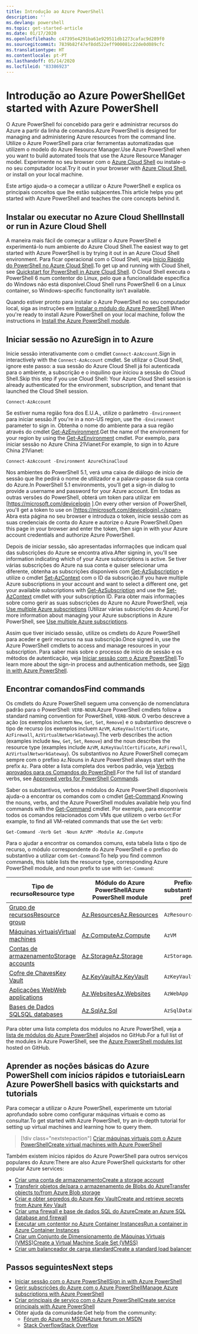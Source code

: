 ```yaml
---
title: Introdução ao Azure PowerShell
description: ''
ms.devlang: powershell
ms.topic: get-started-article
ms.date: 01/17/2020
ms.openlocfilehash: c47395e4291ba61e929511db1273cafac9d289f0
ms.sourcegitcommit: 7839b82f47ef8dd522eff900081c22de0d089cfc
ms.translationtype: HT
ms.contentlocale: pt-PT
ms.lasthandoff: 05/14/2020
ms.locfileid: "83386923"
---
```

# <a name="get-started-with-azure-powershell"></a><span data-ttu-id="488a5-102">Introdução ao Azure PowerShell</span><span class="sxs-lookup"><span data-stu-id="488a5-102">Get started with Azure PowerShell</span></span>

<span data-ttu-id="488a5-103">O Azure PowerShell foi concebido para gerir e administrar recursos do Azure a partir da linha de comandos.</span><span class="sxs-lookup"><span data-stu-id="488a5-103">Azure PowerShell is designed for managing and administering Azure resources from the command line.</span></span> <span data-ttu-id="488a5-104">Utilize o Azure PowerShell para criar ferramentas automatizadas que utilizem o modelo do Azure Resource Manager.</span><span class="sxs-lookup"><span data-stu-id="488a5-104">Use Azure PowerShell when you want to build automated tools that use the Azure Resource Manager model.</span></span>
<span data-ttu-id="488a5-105">Experimente no seu browser com o [Azure Cloud Shell](/azure/cloud-shell/overview) ou instale-o no seu computador local.</span><span class="sxs-lookup"><span data-stu-id="488a5-105">Try it out in your browser with [Azure Cloud Shell](/azure/cloud-shell/overview), or install on your local machine.</span></span>

<span data-ttu-id="488a5-106">Este artigo ajuda-o a começar a utilizar o Azure PowerShell e explica os principais conceitos que lhe estão subjacentes.</span><span class="sxs-lookup"><span data-stu-id="488a5-106">This article helps you get started with Azure PowerShell and teaches the core concepts behind it.</span></span>

## <a name="install-or-run-in-azure-cloud-shell"></a><span data-ttu-id="488a5-107">Instalar ou executar no Azure Cloud Shell</span><span class="sxs-lookup"><span data-stu-id="488a5-107">Install or run in Azure Cloud Shell</span></span>

<span data-ttu-id="488a5-108">A maneira mais fácil de começar a utilizar o Azure PowerShell é experimentá-lo num ambiente do Azure Cloud Shell.</span><span class="sxs-lookup"><span data-stu-id="488a5-108">The easiest way to get started with Azure PowerShell is by trying it out in an Azure Cloud Shell environment.</span></span>
<span data-ttu-id="488a5-109">Para ficar operacional com o Cloud Shell, veja [Início Rápido do PowerShell no Azure Cloud Shell](/azure/cloud-shell/quickstart-powershell).</span><span class="sxs-lookup"><span data-stu-id="488a5-109">To get up and running with Cloud Shell, see [Quickstart for PowerShell in Azure Cloud Shell](/azure/cloud-shell/quickstart-powershell).</span></span>
<span data-ttu-id="488a5-110">O Cloud Shell executa o PowerShell 6 num contentor do Linux, pelo que a funcionalidade específica do Windows não está disponível.</span><span class="sxs-lookup"><span data-stu-id="488a5-110">Cloud Shell runs PowerShell 6 on a Linux container, so Windows-specific functionality isn't available.</span></span>

<span data-ttu-id="488a5-111">Quando estiver pronto para instalar o Azure PowerShell no seu computador local, siga as instruções em [Instalar o módulo do Azure PowerShell](install-az-ps.md).</span><span class="sxs-lookup"><span data-stu-id="488a5-111">When you're ready to install Azure PowerShell on your local machine, follow the instructions in [Install the Azure PowerShell module](install-az-ps.md).</span></span>

## <a name="sign-in-to-azure"></a><span data-ttu-id="488a5-112">Iniciar sessão no Azure</span><span class="sxs-lookup"><span data-stu-id="488a5-112">Sign in to Azure</span></span>

<span data-ttu-id="488a5-113">Inicie sessão interativamente com o cmdlet `Connect-AzAccount`.</span><span class="sxs-lookup"><span data-stu-id="488a5-113">Sign in interactively with the `Connect-AzAccount` cmdlet.</span></span> <span data-ttu-id="488a5-114">Se utilizar o Cloud Shell, ignore este passo: a sua sessão do Azure Cloud Shell já foi autenticada para o ambiente, a subscrição e o inquilino que iniciou a sessão do Cloud Shell.</span><span class="sxs-lookup"><span data-stu-id="488a5-114">Skip this step if you use Cloud Shell: Your Azure Cloud Shell session is already authenticated for the environment, subscription, and tenant that launched the Cloud Shell session.</span></span>

```azurepowershell-interactive
Connect-AzAccount
```

<span data-ttu-id="488a5-115">Se estiver numa região fora dos E.U.A., utilize o parâmetro `-Environment` para iniciar sessão.</span><span class="sxs-lookup"><span data-stu-id="488a5-115">If you're in a non-US region, use the `-Environment` parameter to sign in.</span></span> <span data-ttu-id="488a5-116">Obtenha o nome do ambiente para a sua região através do cmdlet [Get-AzEnvironment](/powershell/module/Az.Accounts/Get-AzEnvironment).</span><span class="sxs-lookup"><span data-stu-id="488a5-116">Get the name of the environment for your region by using the [Get-AzEnvironment](/powershell/module/Az.Accounts/Get-AzEnvironment) cmdlet.</span></span> <span data-ttu-id="488a5-117">Por exemplo, para iniciar sessão no Azure China 21Vianet:</span><span class="sxs-lookup"><span data-stu-id="488a5-117">For example, to sign in to Azure China 21Vianet:</span></span>

```azurepowershell-interactive
Connect-AzAccount -Environment AzureChinaCloud
```

<span data-ttu-id="488a5-118">Nos ambientes do PowerShell 5.1, verá uma caixa de diálogo de início de sessão que lhe pedirá o nome de utilizador e a palavra-passe da sua conta do Azure.</span><span class="sxs-lookup"><span data-stu-id="488a5-118">In PowerShell 5.1 environments, you'll get a sign-in dialog to provide a username and password for your Azure account.</span></span> <span data-ttu-id="488a5-119">Em todas as outras versões do PowerShell, obterá um token para utilizar em [https://microsoft.com/devicelogin ].</span><span class="sxs-lookup"><span data-stu-id="488a5-119">On every other version of PowerShell, you'll get a token to use on [https://microsoft.com/devicelogin].</span></span>
<span data-ttu-id="488a5-120">Abra esta página no seu browser e introduza o token, inicie sessão com as suas credenciais de conta do Azure e autorize o Azure PowerShell.</span><span class="sxs-lookup"><span data-stu-id="488a5-120">Open this page in your browser and enter the token, then sign in with your Azure account credentials and authorize Azure PowerShell.</span></span>

<span data-ttu-id="488a5-121">Depois de iniciar sessão, são apresentadas informações que indicam qual das subscrições do Azure se encontra ativa.</span><span class="sxs-lookup"><span data-stu-id="488a5-121">After signing in, you'll see information indicating which of your Azure subscriptions is active.</span></span> <span data-ttu-id="488a5-122">Se tiver várias subscrições do Azure na sua conta e quiser selecionar uma diferente, obtenha as subscrições disponíveis com [Get-AzSubscription](/powershell/module/az.accounts/get-azsubscription) e utilize o cmdlet [Set-AzContext](/powershell/module/az.accounts/set-azcontext) com o ID da subscrição.</span><span class="sxs-lookup"><span data-stu-id="488a5-122">If you have multiple Azure subscriptions in your account and want to select a different one, get your available subscriptions with [Get-AzSubscription](/powershell/module/az.accounts/get-azsubscription) and use the [Set-AzContext](/powershell/module/az.accounts/set-azcontext) cmdlet with your subscription ID.</span></span>
<span data-ttu-id="488a5-123">Para obter mais informações sobre como gerir as suas subscrições do Azure no Azure PowerShell, veja [Use multiple Azure subscriptions](manage-subscriptions-azureps.md) (Utilizar várias subscrições do Azure).</span><span class="sxs-lookup"><span data-stu-id="488a5-123">For more information about managing your Azure subscriptions in Azure PowerShell, see [Use multiple Azure subscriptions](manage-subscriptions-azureps.md).</span></span>

<span data-ttu-id="488a5-124">Assim que tiver iniciado sessão, utilize os cmdlets do Azure PowerShell para aceder e gerir recursos na sua subscrição.</span><span class="sxs-lookup"><span data-stu-id="488a5-124">Once signed in, use the Azure PowerShell cmdlets to access and manage resources in your subscription.</span></span> <span data-ttu-id="488a5-125">Para saber mais sobre o processo de início de sessão e os métodos de autenticação, veja [Iniciar sessão com o Azure PowerShell](authenticate-azureps.md).</span><span class="sxs-lookup"><span data-stu-id="488a5-125">To learn more about the sign-in process and authentication methods, see [Sign in with Azure PowerShell](authenticate-azureps.md).</span></span>

## <a name="find-commands"></a><span data-ttu-id="488a5-126">Encontrar comandos</span><span class="sxs-lookup"><span data-stu-id="488a5-126">Find commands</span></span>

<span data-ttu-id="488a5-127">Os cmdlets do Azure PowerShell seguem uma convenção de nomenclatura padrão para o PowerShell: `VERB-NOUN`.</span><span class="sxs-lookup"><span data-stu-id="488a5-127">Azure PowerShell cmdlets follow a standard naming convention for PowerShell, `VERB-NOUN`.</span></span> <span data-ttu-id="488a5-128">O verbo descreve a ação (os exemplos incluem `New`, `Get`, `Set`, `Remove`) e o substantivo descreve o tipo de recurso (os exemplos incluem `AzVM`, `AzKeyVaultCertificate`, `AzFirewall`, `AzVirtualNetworkGateway`).</span><span class="sxs-lookup"><span data-stu-id="488a5-128">The verb describes the action (examples include `New`, `Get`, `Set`, `Remove`) and the noun describes the resource type (examples include `AzVM`, `AzKeyVaultCertificate`, `AzFirewall`, `AzVirtualNetworkGateway`).</span></span> <span data-ttu-id="488a5-129">Os substantivos no Azure PowerShell começam sempre com o prefixo `Az`.</span><span class="sxs-lookup"><span data-stu-id="488a5-129">Nouns in Azure PowerShell always start with the prefix `Az`.</span></span> <span data-ttu-id="488a5-130">Para obter a lista completa dos verbos padrão, veja [Verbos aprovados para os Comandos do PowerShell](/powershell/scripting/developer/cmdlet/approved-verbs-for-windows-powershell-commands).</span><span class="sxs-lookup"><span data-stu-id="488a5-130">For the full list of standard verbs, see [Approved verbs for PowerShell Commands](/powershell/scripting/developer/cmdlet/approved-verbs-for-windows-powershell-commands).</span></span>

<span data-ttu-id="488a5-131">Saber os substantivos, verbos e módulos do Azure PowerShell disponíveis ajuda-o a encontrar os comandos com o cmdlet [Get-Command](/powershell/module/microsoft.powershell.core/get-command).</span><span class="sxs-lookup"><span data-stu-id="488a5-131">Knowing the nouns, verbs, and the Azure PowerShell modules available help you find commands with the [Get-Command](/powershell/module/microsoft.powershell.core/get-command) cmdlet.</span></span> <span data-ttu-id="488a5-132">Por exemplo, para encontrar todos os comandos relacionados com VMs que utilizem o verbo `Get`:</span><span class="sxs-lookup"><span data-stu-id="488a5-132">For example, to find all VM-related commands that use the `Get` verb:</span></span>

```powershell-interactive
Get-Command -Verb Get -Noun AzVM* -Module Az.Compute
```

<span data-ttu-id="488a5-133">Para o ajudar a encontrar os comandos comuns, esta tabela lista o tipo de recurso, o módulo correspondente do Azure PowerShell e o prefixo do substantivo a utilizar com `Get-Command`:</span><span class="sxs-lookup"><span data-stu-id="488a5-133">To help you find common commands, this table lists the resource type, corresponding Azure PowerShell module, and noun prefix to use with `Get-Command`:</span></span>

| <span data-ttu-id="488a5-134">Tipo de recurso</span><span class="sxs-lookup"><span data-stu-id="488a5-134">Resource type</span></span> | <span data-ttu-id="488a5-135">Módulo do Azure PowerShell</span><span class="sxs-lookup"><span data-stu-id="488a5-135">Azure PowerShell module</span></span> | <span data-ttu-id="488a5-136">Prefixo do substantivo</span><span class="sxs-lookup"><span data-stu-id="488a5-136">Noun prefix</span></span> |
|---------------|-------------------------|----------------|
| [<span data-ttu-id="488a5-137">Grupo de recursos</span><span class="sxs-lookup"><span data-stu-id="488a5-137">Resource group</span></span>](/azure/azure-resource-manager/resource-group-overview) | [<span data-ttu-id="488a5-138">Az.Resources</span><span class="sxs-lookup"><span data-stu-id="488a5-138">Az.Resources</span></span>](/powershell/module/az.resources#resources) | `AzResourceGroup` |
| [<span data-ttu-id="488a5-139">Máquinas virtuais</span><span class="sxs-lookup"><span data-stu-id="488a5-139">Virtual machines</span></span>](/azure/virtual-machines) | [<span data-ttu-id="488a5-140">Az.Compute</span><span class="sxs-lookup"><span data-stu-id="488a5-140">Az.Compute</span></span>](/powershell/module/az.compute#virtual_machines) | `AzVM` |
| [<span data-ttu-id="488a5-141">Contas de armazenamento</span><span class="sxs-lookup"><span data-stu-id="488a5-141">Storage accounts</span></span>](/azure/storage/common/storage-introduction) | [<span data-ttu-id="488a5-142">Az.Storage</span><span class="sxs-lookup"><span data-stu-id="488a5-142">Az.Storage</span></span>](/powershell/module/az.storage/) | `AzStorageAccount` |
| [<span data-ttu-id="488a5-143">Cofre de Chaves</span><span class="sxs-lookup"><span data-stu-id="488a5-143">Key Vault</span></span>](/azure/key-vault/key-vault-whatis) | [<span data-ttu-id="488a5-144">Az.KeyVault</span><span class="sxs-lookup"><span data-stu-id="488a5-144">Az.KeyVault</span></span>](/powershell/module/az.keyvault) | `AzKeyVault` |
| [<span data-ttu-id="488a5-145">Aplicações Web</span><span class="sxs-lookup"><span data-stu-id="488a5-145">Web applications</span></span>](/azure/app-service) | [<span data-ttu-id="488a5-146">Az.Websites</span><span class="sxs-lookup"><span data-stu-id="488a5-146">Az.Websites</span></span>](/powershell/module/az.websites) | `AzWebApp` |
| [<span data-ttu-id="488a5-147">Bases de Dados SQL</span><span class="sxs-lookup"><span data-stu-id="488a5-147">SQL databases</span></span>](/azure/sql-database) | [<span data-ttu-id="488a5-148">Az.Sql</span><span class="sxs-lookup"><span data-stu-id="488a5-148">Az.Sql</span></span>](/powershell/module/az.sql) | `AzSqlDatabase` |

<span data-ttu-id="488a5-149">Para obter uma lista completa dos módulos no Azure PowerShell, veja a [lista de módulos do Azure PowerShell](https://github.com/Azure/azure-powershell/blob/master/documentation/azure-powershell-modules.md) alojados no GitHub.</span><span class="sxs-lookup"><span data-stu-id="488a5-149">For a full list of the modules in Azure PowerShell, see the [Azure PowerShell modules list](https://github.com/Azure/azure-powershell/blob/master/documentation/azure-powershell-modules.md) hosted on GitHub.</span></span>

## <a name="learn-azure-powershell-basics-with-quickstarts-and-tutorials"></a><span data-ttu-id="488a5-150">Aprender as noções básicas do Azure PowerShell com inícios rápidos e tutoriais</span><span class="sxs-lookup"><span data-stu-id="488a5-150">Learn Azure PowerShell basics with quickstarts and tutorials</span></span>

<span data-ttu-id="488a5-151">Para começar a utilizar o Azure PowerShell, experimente um tutorial aprofundado sobre como configurar máquinas virtuais e como as consultar.</span><span class="sxs-lookup"><span data-stu-id="488a5-151">To get started with Azure PowerShell, try an in-depth tutorial for setting up virtual machines and learning how to query them.</span></span>

> [!div class="nextstepaction"]
> [<span data-ttu-id="488a5-152">Criar máquinas virtuais com o Azure PowerShell</span><span class="sxs-lookup"><span data-stu-id="488a5-152">Create virtual machines with Azure PowerShell</span></span>](azureps-vm-tutorial.yml)

<span data-ttu-id="488a5-153">Também existem inícios rápidos do Azure PowerShell para outros serviços populares do Azure:</span><span class="sxs-lookup"><span data-stu-id="488a5-153">There are also Azure PowerShell quickstarts for other popular Azure services:</span></span>

* [<span data-ttu-id="488a5-154">Criar uma conta de armazenamento</span><span class="sxs-lookup"><span data-stu-id="488a5-154">Create a storage account</span></span>](/azure/storage/common/storage-quickstart-create-account?tabs=azure-powershell)
* [<span data-ttu-id="488a5-155">Transferir objetos de/para o armazenamento de Blobs do Azure</span><span class="sxs-lookup"><span data-stu-id="488a5-155">Transfer objects to/from Azure Blob storage</span></span>](/azure/storage/blobs/storage-quickstart-blobs-powershell)
* [<span data-ttu-id="488a5-156">Criar e obter segredos do Azure Key Vault</span><span class="sxs-lookup"><span data-stu-id="488a5-156">Create and retrieve secrets from Azure Key Vault</span></span>](/azure/key-vault/quick-create-powershell)
* [<span data-ttu-id="488a5-157">Criar uma firewall e base de dados SQL do Azure</span><span class="sxs-lookup"><span data-stu-id="488a5-157">Create an Azure SQL database and firewall</span></span>](/azure/sql-database/scripts/sql-database-create-and-configure-database-powershell)
* [<span data-ttu-id="488a5-158">Executar um contentor no Azure Container Instances</span><span class="sxs-lookup"><span data-stu-id="488a5-158">Run a container in Azure Container Instances</span></span>](/azure/container-instances/container-instances-quickstart-powershell)
* [<span data-ttu-id="488a5-159">Criar um Conjunto de Dimensionamento de Máquinas Virtuais (VMSS)</span><span class="sxs-lookup"><span data-stu-id="488a5-159">Create a Virtual Machine Scale Set (VMSS)</span></span>](/azure/virtual-machine-scale-sets/quick-create-powershell)
* [<span data-ttu-id="488a5-160">Criar um balanceador de carga standard</span><span class="sxs-lookup"><span data-stu-id="488a5-160">Create a standard load balancer</span></span>](/azure/load-balancer/quickstart-create-standard-load-balancer-powershell)

## <a name="next-steps"></a><span data-ttu-id="488a5-161">Passos seguintes</span><span class="sxs-lookup"><span data-stu-id="488a5-161">Next steps</span></span>

* [<span data-ttu-id="488a5-162">Iniciar sessão com o Azure PowerShell</span><span class="sxs-lookup"><span data-stu-id="488a5-162">Sign in with Azure PowerShell</span></span>](authenticate-azureps.md)
* [<span data-ttu-id="488a5-163">Gerir subscrições do Azure com o Azure PowerShell</span><span class="sxs-lookup"><span data-stu-id="488a5-163">Manage Azure subscriptions with Azure PowerShell</span></span>](manage-subscriptions-azureps.md)
* [<span data-ttu-id="488a5-164">Criar principais de serviço com o Azure PowerShell</span><span class="sxs-lookup"><span data-stu-id="488a5-164">Create service principals with Azure PowerShell</span></span>](create-azure-service-principal-azureps.md)
* <span data-ttu-id="488a5-165">Obter ajuda da comunidade:</span><span class="sxs-lookup"><span data-stu-id="488a5-165">Get help from the community:</span></span>
  * [<span data-ttu-id="488a5-166">Fórum do Azure no MSDN</span><span class="sxs-lookup"><span data-stu-id="488a5-166">Azure forum on MSDN</span></span>](https://go.microsoft.com/fwlink/p/?LinkId=320212)
  * [<span data-ttu-id="488a5-167">Stack Overflow</span><span class="sxs-lookup"><span data-stu-id="488a5-167">Stack Overflow</span></span>](https://go.microsoft.com/fwlink/?LinkId=320213)
